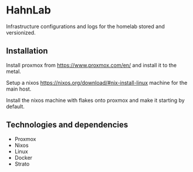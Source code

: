 # HahnLab

Infrastructure configurations and logs for the homelab stored and versionized.

## Installation

Install proxmox from https://www.proxmox.com/en/ and install it to the metal.

Setup a nixos https://nixos.org/download/#nix-install-linux machine for the main host.

Install the nixos machine with flakes onto proxmox and make it starting by default.

## Technologies and dependencies

- Proxmox 
- Nixos 
- Linux 
- Docker 
- Strato
